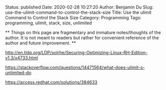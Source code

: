 Status: published
Date: 2020-02-28 10:27:20
Author: Benjamin Du
Slug: use-the-ulimit-command-to-control-the-stack-size
Title: Use the ulimit Command to Control the Stack Size
Category: Programming
Tags: programming, ulimit, stack, size, unlimited

**
Things on this page are fragmentary and immature notes/thoughts of the author.
It is not meant to readers but rather for convenient reference of the author and future improvement.
**

http://en.tldp.org/LDP/solrhe/Securing-Optimizing-Linux-RH-Edition-v1.3/x4733.html

https://stackoverflow.com/questions/14471564/what-does-ulimit-s-unlimited-do

https://access.redhat.com/solutions/384633

